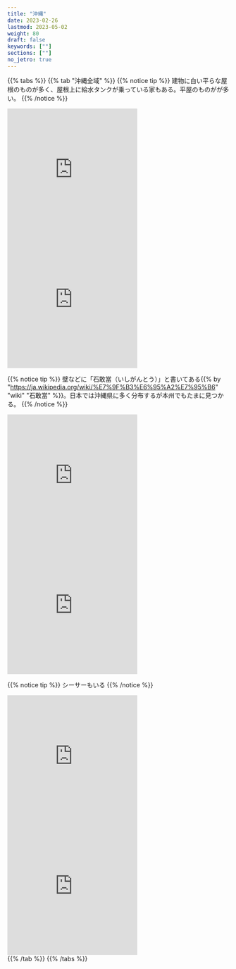 ```yaml
---
title: "沖縄"
date: 2023-02-26
lastmod: 2023-05-02
weight: 80
draft: false
keywords: [""]
sections: [""]
no_jetro: true
---
```


{{% tabs  %}}
{{% tab "沖縄全域" %}}
{{% notice tip %}}
建物に<span class="quiz">白い平らな屋根</span>のものが多く、屋根上に<span class="quiz">給水タンク</span>が乗っている家もある。平屋のものがが多い。
{{% /notice %}}

<div class="googlemap-if">
<iframe src="https://www.google.com/maps/embed?pb=!4v1683083285833!6m8!1m7!1s7T7nZtXF9RdFedeQ024HoA!2m2!1d26.62078102715673!2d128.0161371817551!3f284.6506826658781!4f5.485782662082784!5f2.563901709112036" width="295" height="295" style="border:0;" allowfullscreen="" loading="lazy" referrerpolicy="no-referrer-when-downgrade"></iframe>
<iframe src="https://www.google.com/maps/embed?pb=!4v1683083410905!6m8!1m7!1snqMY0g7WGxcjpbI9xMJz2Q!2m2!1d26.60338043034416!2d127.9813056125943!3f205.77416744581558!4f17.297234583707507!5f0.7820865974627469" width="295" height="295" style="border:0;" allowfullscreen="" loading="lazy" referrerpolicy="no-referrer-when-downgrade"></iframe>
</div>


{{% notice tip %}}
壁などに<span class="quiz">「石敢當（いしがんとう）」</span>と書いてある{{% by "https://ja.wikipedia.org/wiki/%E7%9F%B3%E6%95%A2%E7%95%B6" "wiki" "石敢當" %}}。日本では沖縄県に多く分布するが本州でもたまに見つかる。
{{% /notice %}}

<div class="googlemap-if">
<iframe src="https://www.google.com/maps/embed?pb=!4v1683083747455!6m8!1m7!1sXHZ0XCHlIw6xTkkGbgs0Sg!2m2!1d26.60253532362954!2d127.9788960388839!3f275.76262759443347!4f-21.70337315607435!5f3.325193203789971" width="295" height="295" style="border:0;" allowfullscreen="" loading="lazy" referrerpolicy="no-referrer-when-downgrade"></iframe>
<iframe src="https://www.google.com/maps/embed?pb=!4v1683083847336!6m8!1m7!1sXVX5xguWxqhSrK5i3IFfag!2m2!1d26.16008713631775!2d127.7925042947905!3f80.85335976852608!4f-12.546076375350623!5f3.325193203789971" width="295" height="295" style="border:0;" allowfullscreen="" loading="lazy" referrerpolicy="no-referrer-when-downgrade"></iframe>
</div>

{{% notice tip %}}
シーサーもいる
{{% /notice %}}

<div class="googlemap-if">
<iframe src="https://www.google.com/maps/embed?pb=!4v1683084316753!6m8!1m7!1s7jPpewf2ogXSJD3qdptidA!2m2!1d26.33528106647002!2d126.800851296781!3f328.97859891082965!4f-11.196751149329117!5f3.325193203789971" width="295" height="295" style="border:0;" allowfullscreen="" loading="lazy" referrerpolicy="no-referrer-when-downgrade"></iframe>
<iframe src="https://www.google.com/maps/embed?pb=!4v1683084345344!6m8!1m7!1s93DILiKLA6NXuX5Gh18NZg!2m2!1d26.33479027717829!2d126.801471808458!3f284.9639662071006!4f-2.727803256719895!5f3.325193203789971" width="295" height="295" style="border:0;" allowfullscreen="" loading="lazy" referrerpolicy="no-referrer-when-downgrade"></iframe>
</div>
{{% /tab %}}
{{% /tabs %}}